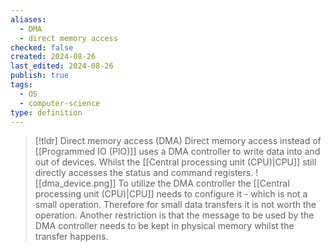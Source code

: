 ```yaml
---
aliases:
  - DMA
  - direct memory access
checked: false
created: 2024-08-26
last_edited: 2024-08-26
publish: true
tags:
  - OS
  - computer-science
type: definition
---
```

>[!tldr] Direct memory access (DMA)
>Direct memory access instead of [[Programmed IO (PIO)]] uses a DMA controller to write data into and out of devices. Whilst the [[Central processing unit (CPU)|CPU]] still directly accesses the status and command registers.
>![[dma_device.png]]
>To utilize the DMA controller the [[Central processing unit (CPU)|CPU]] needs to configure it - which is not a small operation. Therefore for small data transfers it is not worth the operation. Another restriction is that the message to be used by the DMA controller needs to be kept in physical memory whilst the transfer happens.

